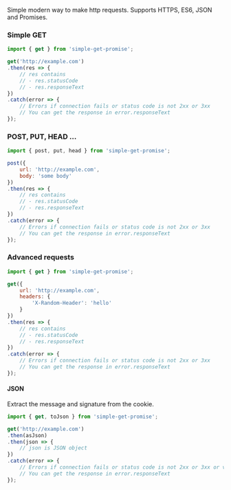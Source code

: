 Simple modern way to make http requests. Supports HTTPS, ES6, JSON and Promises.

### Simple GET

```js
import { get } from 'simple-get-promise';

get('http://example.com')
.then(res => {
	// res contains
	// - res.statusCode
	// - res.responseText
})
.catch(error => {
	// Errors if connection fails or status code is not 2xx or 3xx
	// You can get the response in error.responseText
});
```

### POST, PUT, HEAD ...

```js
import { post, put, head } from 'simple-get-promise';

post({
	url: 'http://example.com',
	body: 'some body'
})
.then(res => {
	// res contains
	// - res.statusCode
	// - res.responseText
})
.catch(error => {
	// Errors if connection fails or status code is not 2xx or 3xx
	// You can get the response in error.responseText
});
```

### Advanced requests

```js
import { get } from 'simple-get-promise';

get({
	url: 'http://example.com',
	headers: {
		'X-Random-Header': 'hello'
	}
})
.then(res => {
	// res contains
	// - res.statusCode
	// - res.responseText
})
.catch(error => {
	// Errors if connection fails or status code is not 2xx or 3xx
	// You can get the response in error.responseText
});
```

#### JSON

Extract the message and signature from the cookie.

```js
import { get, toJson } from 'simple-get-promise';

get('http://example.com')
.then(asJson)
.then(json => {
	// json is JSON object
})
.catch(error => {
	// Errors if connection fails or status code is not 2xx or 3xx or valid JSON
	// You can get the response in error.responseText
});
```
